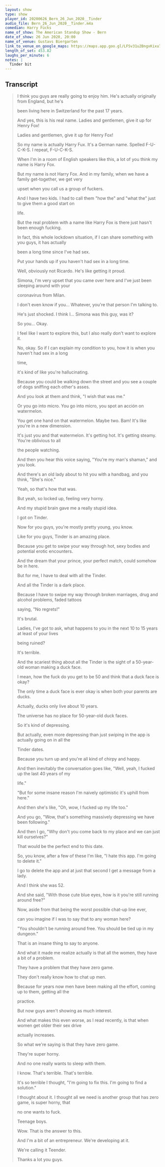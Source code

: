 ```yaml
---
layout: show
type: show
player_id: 20200626_Bern_26_Jun_2020__Tinder
audio_file: Bern_26_Jun_2020__Tinder.m4a
comedian: Harry Fücks
name_of_show: The American Standup Show - Bern
date_of_show: 26 Jun 2020, 20:00
name_of_venue: Gustavs Biergarten
link_to_venue_on_google_maps: https://maps.app.goo.gl/LFSv31u2BngxKixu7
length_of_set: 453.82
laughs_per_minute: 6
notes: |
  Tinder bit
---
```



<h2><i class="fas fa-file-alt"></i> Transcript</h2>

> I think you guys are really going to enjoy him. He's actually originally from England, but he's
>
> been living here in Switzerland for the past 17 years.
>
> And yes, this is his real name. Ladies and gentlemen, give it up for Henry Fox!
>
> Ladies and gentlemen, give it up for Henry Fox!
>
> So my name is actually Harry Fux. It's a German name. Spelled F-U-C-K-S. I repeat, F-U-C-K-S.
>
> When I'm in a room of English speakers like this, a lot of you think my name is Harry Fox.
>
> But my name is not Harry Fox. And in my family, when we have a family get-together, we get very
>
> upset when you call us a group of fuckers.
>
> And I have two kids. I had to call them "how the" and "what the" just to give them a good start on
>
> life.
>
> But the real problem with a name like Harry Fox is there just hasn't been enough fucking.
>
> In fact, this whole lockdown situation, if I can share something with you guys, it has actually
>
> been a long time since I've had sex.
>
> Put your hands up if you haven't had sex in a long time.
>
> Well, obviously not Ricardo. He's like getting it proud.
>
> Simona, I'm very upset that you came over here and I've just been sleeping around with your
>
> coronavirus from Milan.
>
> I don't even know if you... Whatever, you're that person I'm talking to.
>
> He's just shocked. I think I... Simona was this guy, was it?
>
> So you... Okay.
>
> I feel like I want to explore this, but I also really don't want to explore it.
>
> No, okay. So if I can explain my condition to you, how it is when you haven't had sex in a long
>
> time,
>
> it's kind of like you're hallucinating.
>
> Because you could be walking down the street and you see a couple of dogs sniffing each other's asses.
>
> And you look at them and think, "I wish that was me."
>
> Or you go into micro. You go into micro, you spot an acción on watermelon.
>
> You get one hand on that watermelon. Maybe two. Bam! It's like you're in a new dimension.
>
> It's just you and that watermelon. It's getting hot. It's getting steamy. You're oblivious to all
>
> the people watching.
>
> And then you hear this voice saying, "You're my man's shaman," and you look.
>
> And there's an old lady about to hit you with a handbag, and you think, "She's nice."
>
> Yeah, so that's how that was.
>
> But yeah, so locked up, feeling very horny.
>
> And my stupid brain gave me a really stupid idea.
>
> I got on Tinder.
>
> Now for you guys, you're mostly pretty young, you know.
>
> Like for you guys, Tinder is an amazing place.
>
> Because you get to swipe your way through hot, sexy bodies and potential erotic encounters.
>
> And the dream that your prince, your perfect match, could somehow be in here.
>
> But for me, I have to deal with all the Tinder.
>
> And all the Tinder is a dark place.
>
> Because I have to swipe my way through broken marriages, drug and alcohol problems, faded tattoos
>
> saying, "No regrets!"
>
> It's brutal.
>
> Ladies, I've got to ask, what happens to you in the next 10 to 15 years at least of your lives
>
> being ruined?
>
> It's terrible.
>
> And the scariest thing about all the Tinder is the sight of a 50-year-old woman making a duck face.
>
> I mean, how the fuck do you get to be 50 and think that a duck face is okay?
>
> The only time a duck face is ever okay is when both your parents are ducks.
>
> Actually, ducks only live about 10 years.
>
> The universe has no place for 50-year-old duck faces.
>
> So it's kind of depressing.
>
> But actually, even more depressing than just swiping in the app is actually going on in all the
>
> Tinder dates.
>
> Because you turn up and you're all kind of chirpy and happy.
>
> And then inevitably the conversation goes like, "Well, yeah, I fucked up the last 40 years of my
>
> life."
>
> "But for some insane reason I'm naively optimistic it's uphill from here."
>
> And then she's like, "Oh, wow, I fucked up my life too."
>
> And you go, "Wow, that's something massively depressing we have been following."
>
> And then I go, "Why don't you come back to my place and we can just kill ourselves?"
>
> That would be the perfect end to this date.
>
> So, you know, after a few of these I'm like, "I hate this app. I'm going to delete it."
>
> I go to delete the app and at just that second I get a message from a lady.
>
> And I think she was 52.
>
> And she said, "With those cute blue eyes, how is it you're still running around free?"
>
> Now, aside from that being the worst possible chat-up line ever,
>
> can you imagine if I was to say that to any woman here?
>
> "You shouldn't be running around free. You should be tied up in my dungeon."
>
> That is an insane thing to say to anyone.
>
> And what it made me realize actually is that all the women, they have a bit of a problem.
>
> They have a problem that they have zero game.
>
> They don't really know how to chat up men.
>
> Because for years now men have been making all the effort, coming up to them, getting all the
>
> practice.
>
> But now guys aren't showing as much interest.
>
> And what makes this even worse, as I read recently, is that when women get older their sex drive
>
> actually increases.
>
> So what we're saying is that they have zero game.
>
> They're super horny.
>
> And no one really wants to sleep with them.
>
> I know. That's terrible. That's terrible.
>
> It's so terrible I thought, "I'm going to fix this. I'm going to find a solution."
>
> I thought about it. I thought all we need is another group that has zero game, is super horny, that
>
> no one wants to fuck.
>
> Teenage boys.
>
> Wow. That is the answer to this.
>
> And I'm a bit of an entrepreneur. We're developing at it.
>
> We're calling it Teender.
>
> Thanks a lot you guys.
